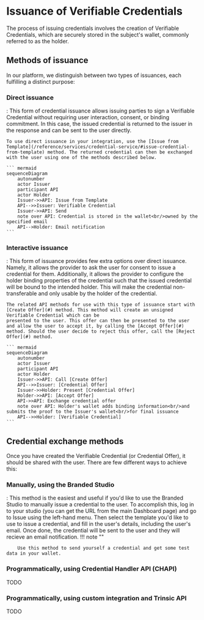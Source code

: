 # Issuance of Verifiable Credentials

The process of issuing credentials involves the creation of Verifiable Credentials, which are securely stored in the subject's wallet, commonly referred to as the holder.

## Methods of issuance

In our platform, we distinguish between two types of issuances, each fulfilling a distinct purpose:

### Direct issuance

:   This form of credential issuance allows issuing parties to sign a Verifiable Credential without requiring user interaction, consent, or binding commitment. In this case, the issued credential is returned to the issuer in the response and can be sent to the user directly.

    To use direct issuance in your integration, use the [Issue from Template](/reference/services/credential-service/#issue-credential-from-template) method. The returned credential can then be exchanged with the user using one of the methods described below.

    ``` mermaid
    sequenceDiagram
        autonumber
        actor Issuer
        participant API
        actor Holder
        Issuer->>API: Issue from Template
        API-->>Issuer: Verifiable Credential
        Issuer->>API: Send
        note over API: Credential is stored in the wallet<br/>owned by the specified email
        API-->Holder: Email notification
    ```

### Interactive issuance

:   This form of issuance provides few extra options over direct issuance. Namely, it allows the provider to ask the user for consent to issue a credential for them. Additionally, it allows the provider to configure the holder binding properties of the credential such that the issued credential will be bound to the intended holder. This will make the credential non-transferable and only usable by the holder of the credential.

    The related API methods for use with this type of issuance start with [Create Offer](#) method. This method will create an unsigned Verifiable Credential which can be
    presented to the user. This offer can then be presented to the user and allow the user to accept it, by calling the [Accept Offer](#) method. Should the user decide to reject this offer, call the [Reject Offer](#) method.

    ``` mermaid
    sequenceDiagram
        autonumber
        actor Issuer
        participant API
        actor Holder
        Issuer->>API: Call [Create Offer]
        API-->>Issuer: [Credential Offer]
        Issuer->>Holder: Present [Credential Offer]
        Holder->>API: [Accept Offer]
        API->>API: Exchange credential offer
        note over API: Holder's wallet adds binding information<br/>and submits the proof to the Issuer's wallet<br/>for final issuance
        API-->>Holder: [Verifiable Credential]
    ```

## Credential exchange methods

Once you have created the Verifiable Credential (or Credential Offer), it should be shared with the user. There are few different ways to achieve this:

### Manually, using the Branded Studio

:   This method is the easiest and useful if you'd like to use the Branded Studio to manually issue a credential to the user. To accomplish this, log in to your studio (you can get the URL from the main Dashboard page) and go to Issue using the left-hand menu.
    Then select the template you'd like to use to issue a credential, and fill in the user's details, including the user's email. Once done, the credential will be sent to the user and they will recieve an email notification.
    !!! note ""

        Use this method to send yourself a credential and get some test data in your wallet.


### Programmatically, using Credential Handler API (CHAPI)

TODO

### Programmatically, using custom integration and Trinsic API

TODO
